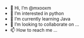 - 👋 Hi, I’m @mxooxm
- 👀 I’m interested in python
- 🌱 I’m currently learning Java
- 💞️ I’m looking to collaborate on ...
- 📫 How to reach me ...

<!---
mxooxm/mxooxm is a ✨ special ✨ repository because its `README.md` (this file) appears on your GitHub profile.
You can click the Preview link to take a look at your changes.
--->
